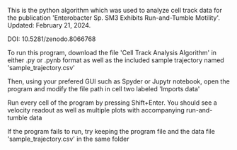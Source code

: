 This is the python algorithm which was used to analyze cell track data for the publication 'Enterobacter Sp. SM3 Exhibits Run-and-Tumble Motility'. Updated: February 21, 2024.

DOI: 10.5281/zenodo.8066768

To run this program, download the file 'Cell Track Analysis Algorithm' in either .py or .pynb format as well as the included sample trajectory named 'sample_trajectory.csv'

Then, using your prefered GUI such as Spyder or Jupytr notebook, open the program and modify the file path in cell two labeled 'Imports data'

Run every cell of the program by pressing Shift+Enter. You should see a velocity readout as well as multiple plots with accompanying run-and-tumble data

If the program fails to run, try keeping the program file and the data file 'sample_trajectory.csv' in the same folder
